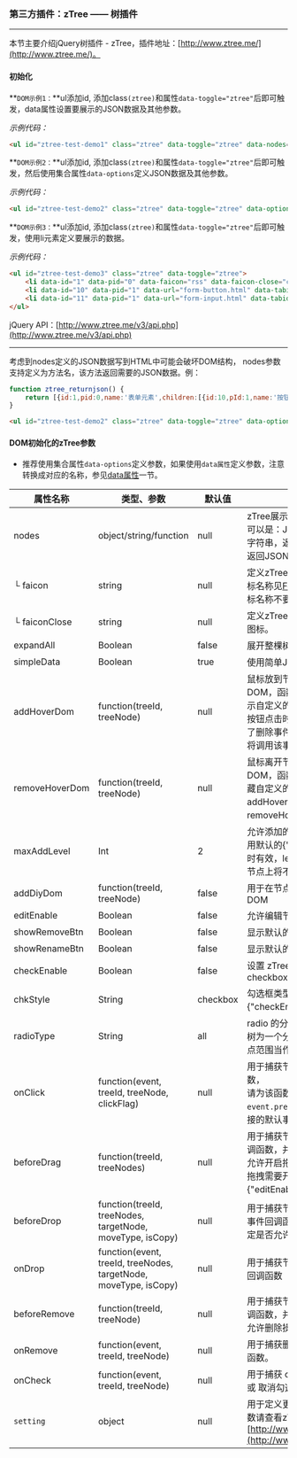 ### 第三方插件：zTree —— 树插件
***
本节主要介绍jQuery树插件 - zTree，插件地址：[http://www.ztree.me/](http://www.ztree.me/)。
#### 初始化
**`DOM示例1：`**ul添加id, 添加class`(ztree)`和属性`data-toggle="ztree"`后即可触发，data属性设置要展示的JSON数据及其他参数。

*示例代码：*
```html
<ul id="ztree-test-demo1" class="ztree" data-toggle="ztree" data-nodes="[{id:1,pid:0,name:'表单元素',faicon:'rss',children:[{id:10,pId:1,name:'按钮'},{id:11,pId:1,name:'文本框'}]}]"></ul>
```
**`DOM示例2：`**ul添加id, 添加class`(ztree)`和属性`data-toggle="ztree"`后即可触发，然后使用集合属性`data-options`定义JSON数据及其他参数。

*示例代码：*
```html
<ul id="ztree-test-demo2" class="ztree" data-toggle="ztree" data-options="{nodes:[{id:1,pid:0,name:'表单元素',faicon:'rss',children:[{id:10,pId:1,name:'按钮'},{id:11,pId:1,name:'文本框'}]}]}"></ul>
```
**`DOM示例3：`**ul添加id, 添加class`(ztree)`和属性`data-toggle="ztree"`后即可触发，使用li元素定义要展示的数据。

*示例代码：*
```html
<ul id="ztree-test-demo3" class="ztree" data-toggle="ztree">
    <li data-id="1" data-pid="0" data-faicon="rss" data-faicon-close="cab">表单元素</li>
    <li data-id="10" data-pid="1" data-url="form-button.html" data-tabid="form-button" data-faicon="bell">按钮</li>
    <li data-id="11" data-pid="1" data-url="form-input.html" data-tabid="form-input" data-faicon="info-circle">文本框</li>
</ul>
```
jQuery API：[http://www.ztree.me/v3/api.php](http://www.ztree.me/v3/api.php)
***
考虑到nodes定义的JSON数据写到HTML中可能会破坏DOM结构， nodes参数支持定义为方法名，该方法返回需要的JSON数据。例：
```js
function ztree_returnjson() {
    return [{id:1,pid:0,name:'表单元素',children:[{id:10,pId:1,name:'按钮'},{id:11,pId:1,name:'文本框'}]}]
}
```
```html
<ul id="ztree-test-demo2" class="ztree" data-toggle="ztree" data-options="{nodes:'ztree_returnjson'}"></ul>
```

#### DOM初始化的zTree参数
* 推荐使用集合属性`data-options`定义参数，如果使用`data属性`定义参数，注意转换成对应的名称，参见[data属性]()一节。

| 属性名称 | 类型、参数 | 默认值 | 描述信息 |
| -- | -- | -- | -- |
| nodes | object/string/function | null | zTree展示的JSON数据，参数格式可以是：JSON对象，JSON格式的字符串，返回JSON数据的方法名，返回JSON数据的方法 |
| └ faicon | string | null | 定义zTree节点显示的字体图标，图标名称见[Font Awesome](http://fortawesome.github.io/Font-Awesome/icons/)，定义图标名称不要加`fa-` |
| └ faiconClose | string | null | 定义zTree父节点折叠后显示的字体图标。 |
| expandAll | Boolean | false | 展开整棵树 |
| simpleData | Boolean | true | 使用简单JSON数据 |
| addHoverDom | function(treeId, treeNode) | null | 鼠标放到节点上时，显示的自定义DOM，函数可选字符串"edit"：显示自定义的添加和删除按钮，删除按钮点击时有确认事件，如果定义了删除事件[onRemove]，则删除时将调用该事件，否则直接删除 |
| removeHoverDom | function(treeId, treeNode) | null | 鼠标离开节点时，隐藏自定义DOM，函数可选字符串"edit"：隐藏自定义的添加和删除按钮，addHoverDom和removeHoverDom需要同时出现 |
| maxAddLevel | Int | 2 | 允许添加的最大子节点深度，仅使用默认的{"addHoverDom":"edit"}时有效，level > maxAddLevel 的节点上将不会显示添加按钮。 |
| addDiyDom | function(treeId, treeNode) | false | 用于在节点上固定显示用户自定义DOM |
| editEnable | Boolean | false | 允许编辑节点 |
| showRemoveBtn | Boolean | false | 显示默认的编辑按钮 |
| showRenameBtn | Boolean | false | 显示默认的删除按钮 |
| checkEnable | Boolean | false | 设置 zTree 的节点上是否显示 checkbox / radio |
| chkStyle | String | checkbox | 勾选框类型(checkbox 或 radio）[ {"checkEnable":true} 生效 ] |
| radioType | String | all | radio 的分组范围，参数'all'：整棵树为一个分组，参数'level'：每一节点范围当作一个分组 |
| onClick | function(event, treeId, treeNode, clickFlag) | null | 用于捕获节点被点击的事件回调函数，<br>请为该函数添加`event.preventDefault()`以阻止a链接的默认事件
| beforeDrag | function(treeId, treeNodes) | null | 用于捕获节点被拖拽之前的事件回调函数，并且根据返回值确定是否允许开启拖拽操作<br>拖拽需要开启(editEnable)：[ {"editEnable":true} 生效 ]|
| beforeDrop | function(treeId, treeNodes, targetNode, moveType, isCopy) | null | 用于捕获节点拖拽操作结束之前的事件回调函数，并且根据返回值确定是否允许此拖拽操作 |
| onDrop | function(event, treeId, treeNodes, targetNode, moveType, isCopy) | null | 用于捕获节点拖拽操作结束的事件回调函数 |
| beforeRemove | function(treeId, treeNode) | null | 用于捕获节点被删除之前的事件回调函数，并且根据返回值确定是否允许删除操作。 |
| onRemove | function(event, treeId, treeNode) | null | 用于捕获删除节点之后的事件回调函数。 |
| onCheck | function(event, treeId, treeNode) | null | 用于捕获 checkbox / radio 被勾选 或 取消勾选的事件回调函数 |
| `setting` | object | null | 用于定义更多的zTree参数，更多参数请查看zTree API：[http://www.ztree.me/v3/api.php](http://www.ztree.me/v3/api.php) |
